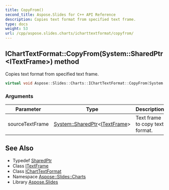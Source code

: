 ```yaml
---
title: CopyFrom()
second_title: Aspose.Slides for C++ API Reference
description: Copies text format from specified text frame.
type: docs
weight: 53
url: /cpp/aspose.slides.charts/icharttextformat/copyfrom/
---
```

## IChartTextFormat::CopyFrom(System::SharedPtr\<ITextFrame\>) method


Copies text format from specified text frame.

```cpp
virtual void Aspose::Slides::Charts::IChartTextFormat::CopyFrom(System::SharedPtr<ITextFrame> sourceTextFrame)=0
```


### Arguments

| Parameter | Type | Description |
| --- | --- | --- |
| sourceTextFrame | [System::SharedPtr](../../../system/sharedptr/)\<[ITextFrame](../../../aspose.slides/itextframe/)\> | Text frame to copy text format. |

## See Also

* Typedef [SharedPtr](../../system/sharedptr/)
* Class [ITextFrame](../../aspose.slides/itextframe/)
* Class [IChartTextFormat](./)
* Namespace [Aspose::Slides::Charts](../)
* Library [Aspose.Slides](../../)